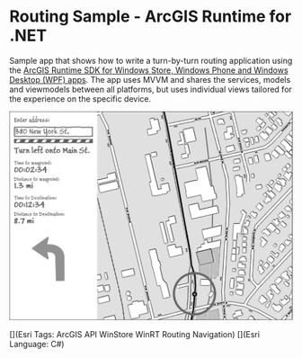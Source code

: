 Routing Sample - ArcGIS Runtime for .NET
=======================

Sample app that shows how to write a turn-by-turn routing application using the [ArcGIS Runtime SDK for Windows Store, Windows Phone and Windows Desktop (WPF) apps](https://developers.arcgis.com/net/). The app uses MVVM and shares the services, models and viewmodels between all platforms, but uses individual views tailored for the experience on the specific device.

<img src="src/AppSketch.png"/>

[](Esri Tags: ArcGIS API WinStore WinRT Routing Navigation)
[](Esri Language: C#)
